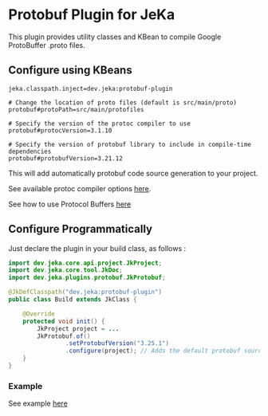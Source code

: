 # Protobuf Plugin for JeKa

This plugin provides utility classes and KBean to compile Google ProtoBuffer .proto files.

## Configure using KBeans

```properties
jeka.classpath.inject=dev.jeka:protobuf-plugin

# Change the location of proto files (default is src/main/proto)
protobuf#protoPath=src/main/protofiles

# Specify the version of the protoc compiler to use
protobuf#protocVersion=3.1.10

# Specify the version of protobuf library to include in compile-time dependencies
protobuf#protobufVersion=3.21.12
```
This will add automatically protobuf code source generation to your project.

See available protoc compiler options [here](https://manpages.ubuntu.com/manpages/xenial/man1/protoc.1.html).

See how to use Protocol Buffers [here](https://protobuf.dev/)

## Configure Programmatically

Just declare the plugin in your build class, as follows :

```java
import dev.jeka.core.api.project.JkProject;
import dev.jeka.core.tool.JkDoc;
import dev.jeka.plugins.protobuf.JkProtobuf;

@JkDefClasspath("dev.jeka:protobuf-plugin")
public class Build extends JkClass {

    @Override
    protected void init() {
        JkProject project = ...
        JkProtobuf.of()
                .setProtobufVersion("3.25.1")
                .configure(project); // Adds the default protobuf source generator to the project.
    }
}

```

### Example

See example [here](../../samples/dev.jeka.samples.sonarqube)



